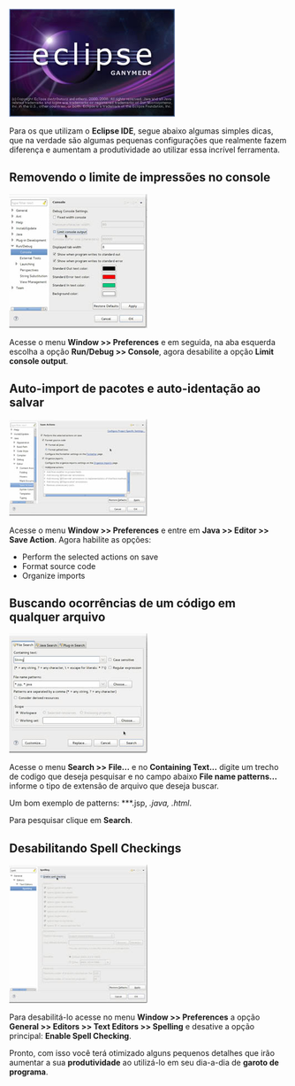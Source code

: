 ![Ajuste fino no Eclipse](../images/eclipse-logo.jpg "Ajuste fino no Eclipse")

Para os que utilizam o **Eclipse IDE**, segue abaixo algumas simples dicas, que na verdade são algumas pequenas configurações que realmente fazem diferença e aumentam a produtividade ao utilizar essa incrível ferramenta.

## Removendo o limite de impressões no console

[![Removendo o limite de impressões no console](../images/eclipse-limite-de-console-small.jpg "Removendo o limite de impressões no console")](../images/eclipse-limite-de-console.jpg "Removendo o limite de impressões no console") 

Acesse o menu **Window >> Preferences** e em seguida, na aba esquerda escolha a opção **Run/Debug >> Console**, agora desabilite a opção **Limit console output**.

## Auto-import de pacotes e auto-identação ao salvar

[![Auto-import de pacotes e auto-identação ao salvar](../images/eclipse-auto-import-auto-indent-save-small.jpg "Auto-import de pacotes e auto-identação ao salvar")](../images/eclipse-auto-import-auto-indent-save.jpg "Auto-import de pacotes e auto-identação ao salvar") 

Acesse o menu **Window >> Preferences** e entre em **Java >> Editor >> Save Action**. Agora habilite as opções:

*   Perform the selected actions on save
*   Format source code
*   Organize imports

## Buscando ocorrências de um código em qualquer arquivo

[![Buscando ocorrências de um código em qualquer arquivo](../images/eclipse-search-small.jpg "Buscando ocorrências de um código em qualquer arquivo")](../images/eclipse-search.jpg "Buscando ocorrências de um código em qualquer arquivo") 

Acesse o menu **Search >> File...** e no **Containing Text...** digite um trecho de codigo que deseja pesquisar e no campo abaixo **File name patterns...** informe o tipo de extensão de arquivo que deseja buscar.

Um bom exemplo de patterns: ***.jsp, *.java, *.html**.

Para pesquisar clique em **Search**.

## Desabilitando Spell Checkings

[![Desabilitando Spell Checkings](../images/eclipse-spellchecking-small.jpg "Desabilitando Spell Checkings")](../images/eclipse-spellchecking.jpg "Desabilitando Spell Checkings") 

Para desabilitá-lo acesse no menu **Window >> Preferences** a opção **General >> Editors >> Text Editors >> Spelling** e desative a opção principal: **Enable Spell Checking**.

Pronto, com isso você terá otimizado alguns pequenos detalhes que irão aumentar a sua **produtividade** ao utilizá-lo em seu dia-a-dia de **garoto de programa**.